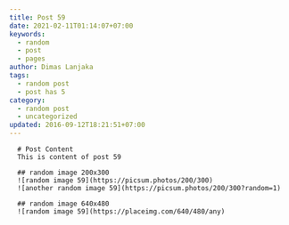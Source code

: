 ```yaml
---
title: Post 59
date: 2021-02-11T01:14:07+07:00
keywords:
  - random
  - post
  - pages
author: Dimas Lanjaka
tags:
  - random post
  - post has 5
category:
  - random post
  - uncategorized
updated: 2016-09-12T18:21:51+07:00
---
```


      # Post Content
      This is content of post 59

      ## random image 200x300
      ![random image 59](https://picsum.photos/200/300)
      ![another random image 59](https://picsum.photos/200/300?random=1)

      ## random image 640x480
      ![random image 59](https://placeimg.com/640/480/any)
      